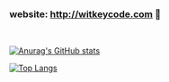 ### website: http://witkeycode.com 👋
<br/>

[![Anurag's GitHub stats](https://github-readme-stats.vercel.app/api?username=wenlng&show_icons=true?count_private=true&hide=contribs&theme=default)](https://github.com/wenlng)
<br/>

[![Top Langs](https://github-readme-stats.vercel.app/api/top-langs/?username=wenlng&layout=compact&theme=default)](https://github.com/wenlng)
